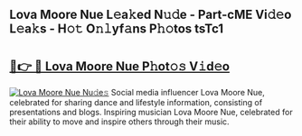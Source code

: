 ## Lova Moore Nue L𝚎a𝚔ed N𝚞𝚍e - Part-cME Vi𝚍𝚎o L𝚎a𝚔s - H𝚘𝚝 O𝚗𝚕yf𝚊ns P𝚑𝚘tos tsTc1

# <h2><a href="http://kf4i6j.oniu.top/?m=Lova+Moore+Nue">🔗👉 🔴 Lova Moore Nue P𝚑ot𝚘𝚜 V𝚒d𝚎o</a></h2>

[![Lova Moore Nue Nu𝚍e𝚜](https://i.imgur.com/0qMVB7G.gif)](http://kf4i6j.oniu.top/?m=Lova+Moore+Nue)
Social media influencer Lova Moore Nue, celebrated for sharing dance and lifestyle information, consisting of presentations and blogs. Inspiring musician Lova Moore Nue, celebrated for their ability to move and inspire others through their music.  
